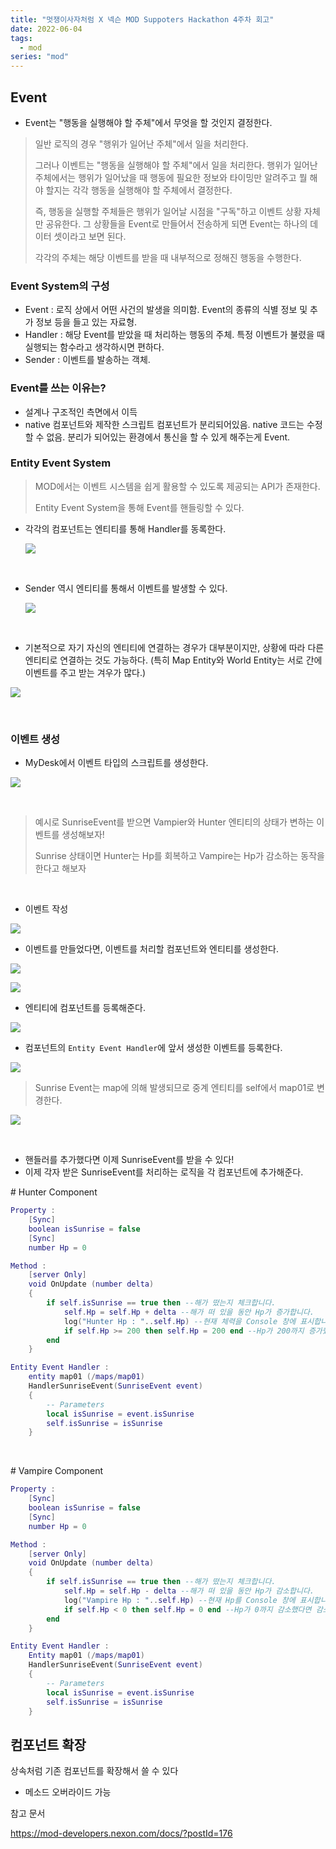 ```yaml
---
title: "멋쟁이사자처럼 X 넥슨 MOD Suppoters Hackathon 4주차 회고"
date: 2022-06-04
tags:
  - mod
series: "mod"
---
```


## Event

- Event는 "행동을 실행해야 할 주체"에서 무엇을 할 것인지 결정한다.

> 일반 로직의 경우 "행위가 일어난 주체"에서 일을 처리한다.
>
> 그러나 이벤트는 "행동을 실행해야 할 주체"에서 일을 처리한다. 행위가 일어난 주체에서는 행위가 일어났을 때 행동에 필요한 정보와 타이밍만 알려주고 뭘 해야 할지는 각각 행동을 실행해야 할 주체에서 결정한다.
>
> 즉, 행동을 실행할 주체들은 행위가 일어날 시점을 "구독"하고 이벤트 상황 자체만 공유한다. 그 상황들을 Event로 만들어서 전송하게 되면 Event는 하나의 데이터 셋이라고 보면 된다.
>
> 각각의 주체는 해당 이벤트를 받을 때 내부적으로 정해진 행동을 수행한다.

### Event System의 구성

- Event : 로직 상에서 어떤 사건의 발생을 의미함. Event의 종류의 식별 정보 및 추가 정보 등을 들고 있는 자료형.
- Handler : 해당 Event를 받았을 때 처리하는 행동의 주체. 특정 이벤트가 불렸을 때 실행되는 함수라고 생각하시면 편하다.
- Sender : 이벤트를 발송하는 객체.

### Event를 쓰는 이유는?

- 설계나 구조적인 측면에서 이득
- native 컴포넌트와 제작한 스크립트 컴포넌트가 분리되어있음. native 코드는 수정할 수 없음. 분리가 되어있는 환경에서 통신을 할 수 있게 해주는게 Event.

### Entity Event System

> MOD에서는 이벤트 시스템을 쉽게 활용할 수 있도록 제공되는 API가 존재한다.
>
> Entity Event System을 통해 Event를 핸들링할 수 있다.

- 각각의 컴포넌트는 엔티티를 통해 Handler를 동록한다.

  ![](./handler-register.png)

  <br/>

- Sender 역시 엔티티를 통해서 이벤트를 발생할 수 있다.

  ![](./sender-register.png)

<br/>

- 기본적으로 자기 자신의 엔티티에 연결하는 경우가 대부분이지만, 상황에 따라 다른 엔티티로 연결하는 것도 가능하다. (특히 Map Entity와 World Entity는 서로 간에 이벤트를 주고 받는 겨우가 많다.)

![](./entity-to-entity.png)

<br/>

### 이벤트 생성

- MyDesk에서 이벤트 타입의 스크립트를 생성한다.

![](./create-event.png)

<br/>

> 예시로 SunriseEvent를 받으면 Vampier와 Hunter 엔티티의 상태가 변하는 이벤트를 생성해보자!
>
> Sunrise 상태이면 Hunter는 Hp를 회복하고 Vampire는 Hp가 감소하는 동작을 한다고 해보자

<br/>

- 이벤트 작성

![](./sunriseevent.png)

- 이벤트를 만들었다면, 이벤트를 처리할 컴포넌트와 엔티티를 생성한다.

![](./create-comp.png)

![](./create-entity.png)

- 엔티티에 컴포넌트를 등록해준다.

![](./register-comp.png)

- 컴포넌트의 `Entity Event Handler`에 앞서 생성한 이벤트를 등록한다.

![](./register-event.png)

> Sunrise Event는 map에 의해 발생되므로 중계 엔티티를 self에서 map01로 변경한다.

![](./event-handler-entity.png)

<br/>

- 핸들러를 추가했다면 이제 SunriseEvent를 받을 수 있다!
- 이제 각자 받은 SunriseEvent를 처리하는 로직을 각 컴포넌트에 추가해준다.

\# Hunter Component

```lua
Property :
    [Sync]
    boolean isSunrise = false
    [Sync]
    number Hp = 0

Method :
    [server Only]
    void OnUpdate (number delta)
    {
        if self.isSunrise == true then --해가 떴는지 체크합니다.
            self.Hp = self.Hp + delta --해가 떠 있을 동안 Hp가 증가합니다.
            log("Hunter Hp : "..self.Hp) --현재 체력을 Console 창에 표시합니다.
            if self.Hp >= 200 then self.Hp = 200 end --Hp가 200까지 증가했다면 증가를 멈춥니다.
        end
    }

Entity Event Handler :
    entity map01 (/maps/map01)
    HandlerSunriseEvent(SunriseEvent event)
    {
        -- Parameters
        local isSunrise = event.isSunrise
        self.isSunrise = isSunrise
    }
```

<br/>

\# Vampire Component

```lua
Property :
    [Sync]
    boolean isSunrise = false
    [Sync]
    number Hp = 0

Method :
    [server Only]
    void OnUpdate (number delta)
    {
        if self.isSunrise == true then --해가 떴는지 체크합니다.
            self.Hp = self.Hp - delta --해가 떠 있을 동안 Hp가 감소합니다.
            log("Vampire Hp : "..self.Hp) --현재 Hp를 Console 창에 표시합니다.
            if self.Hp < 0 then self.Hp = 0 end --Hp가 0까지 감소했다면 감소를 멈춥니다.
        end
    }

Entity Event Handler :
    Entity map01 (/maps/map01)
    HandlerSunriseEvent(SunriseEvent event)
    {
        -- Parameters
        local isSunrise = event.isSunrise
        self.isSunrise = isSunrise
    }
```

## 컴포넌트 확장

상속처럼 기존 컴포넌트를 확장해서 쓸 수 있다

- 메소드 오버라이드 가능

참고 문서

https://mod-developers.nexon.com/docs/?postId=176
